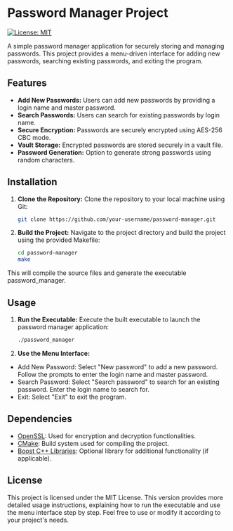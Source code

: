 # Password Manager Project

[![License: MIT](https://img.shields.io/badge/License-MIT-yellow.svg)](https://opensource.org/licenses/MIT)


A simple password manager application for securely storing and managing passwords. This project provides a menu-driven interface for adding new passwords, searching existing passwords, and exiting the program.

## Features

- **Add New Passwords:** Users can add new passwords by providing a login name and master password.
- **Search Passwords:** Users can search for existing passwords by login name.
- **Secure Encryption:** Passwords are securely encrypted using AES-256 CBC mode.
- **Vault Storage:** Encrypted passwords are stored securely in a vault file.
- **Password Generation:** Option to generate strong passwords using random characters.

## Installation

1. **Clone the Repository:** Clone the repository to your local machine using Git:

   ```bash
   git clone https://github.com/your-username/password-manager.git

2. **Build the Project:** Navigate to the project directory and build the project using the provided Makefile:
   ```bash
   cd password-manager
   make
This will compile the source files and generate the executable password_manager.

## Usage

1. **Run the Executable:** Execute the built executable to launch the password manager application:
   ```bash
   ./password_manager

2. **Use the Menu Interface:**

- Add New Password: Select "New password" to add a new password. Follow the prompts to enter the login name and master password.
- Search Password: Select "Search password" to search for an existing password. Enter the login name to search for.
- Exit: Select "Exit" to exit the program.

## Dependencies

- [OpenSSL](https://www.openssl.org/): Used for encryption and decryption functionalities.
- [CMake](https://cmake.org/): Build system used for compiling the project.
- [Boost C++ Libraries](https://www.boost.org/): Optional library for additional functionality (if applicable).

## License

This project is licensed under the MIT License.
This version provides more detailed usage instructions, explaining how to run the executable and use the menu interface step by step. Feel free to use or modify it according to your project's needs.
